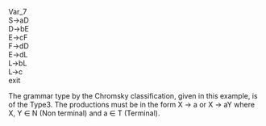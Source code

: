 Var_7\
S->aD<br />
D->bE<br />
E->cF<br />
F->dD<br />
E->dL<br />
L->bL<br />
L->c<br />
exit

The grammar type by the Chromsky classification, given in this example,
is of the Type3. The productions must be in the 
form X → a or X → aY where X, Y ∈ N (Non terminal)
and a ∈ T (Terminal).

